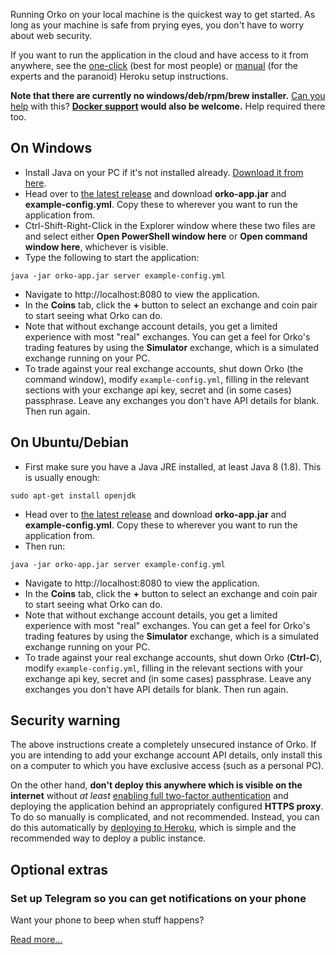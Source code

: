 Running Orko on your local machine is the quickest way to get started. As long as your machine is safe from prying eyes, you don't have to worry about web security.

If you want to run the application in the cloud and have access to it from anywhere, see the [one-click](One-click-installation-on-Heroku) (best for most people) or [manual](Manual-installation-on-Heroku) (for the experts and the paranoid) Heroku setup instructions.

**Note that there are currently no windows/deb/rpm/brew installer.** [Can you help](../issues/115) with this?
**[Docker support](../issues/51) would also be welcome.** Help required there too.

## On Windows

- Install Java on your PC if it's not installed already. [Download it from here](https://www.java.com/en/download/).
- Head over to [the latest release](../releases/latest) and download **orko-app.jar** and **example-config.yml**. Copy these to wherever you want to run the application from.
- Ctrl-Shift-Right-Click in the Explorer window where these two files are and select either **Open PowerShell window here** or **Open command window here**, whichever is visible.
- Type the following to start the application:
```
java -jar orko-app.jar server example-config.yml
```
- Navigate to http://localhost:8080 to view the application.
- In the **Coins** tab, click the **+** button to select an exchange and coin pair to start seeing what Orko can do.
- Note that without exchange account details, you get a limited experience with most "real" exchanges. You can get a feel for Orko's trading features by using the **Simulator** exchange, which is a simulated exchange running on your PC.
- To trade against your real exchange accounts, shut down Orko (the command window), modify `example-config.yml`, filling in the relevant sections with your exchange api key, secret and (in some cases) passphrase. Leave any exchanges you don't have API details for blank. Then run again.

## On Ubuntu/Debian

- First make sure you have a Java JRE installed, at least Java 8 (1.8). This is usually enough:
```
sudo apt-get install openjdk
```
- Head over to [the latest release](../releases/latest) and download **orko-app.jar** and **example-config.yml**. Copy these to wherever you want to run the application from.
- Then run:
```
java -jar orko-app.jar server example-config.yml
```
- Navigate to http://localhost:8080 to view the application.
- In the **Coins** tab, click the **+** button to select an exchange and coin pair to start seeing what Orko can do.
- Note that without exchange account details, you get a limited experience with most "real" exchanges. You can get a feel for Orko's trading features by using the **Simulator** exchange, which is a simulated exchange running on your PC.
- To trade against your real exchange accounts, shut down Orko (**Ctrl-C**), modify `example-config.yml`, filling in the relevant sections with your exchange api key, secret and (in some cases) passphrase. Leave any exchanges you don't have API details for blank. Then run again.

## Security warning

The above instructions create a completely unsecured instance of Orko. If you are intending to add your exchange account API details, only install this on a computer to which you have exclusive access (such as a personal PC).

On the other hand, **don't deploy this anywhere which is visible on the internet** without _at least_ [enabling full two-factor authentication](Enable-two-factor-authentication) and deploying the application behind an appropriately configured **HTTPS proxy**. To do so manually is complicated, and not recommended.  Instead, you can do this automatically by [deploying to Heroku](One-click-installation-on-Heroku), which is simple and the recommended way to deploy a public instance.

## Optional extras

### Set up Telegram so you can get notifications on your phone

Want your phone to beep when stuff happens?

[Read more...](Telegram-Notifications)
